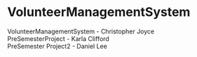 # VolunteerManagementSystem
VolunteerManagementSystem - Christopher Joyce          
PreSemesterProject - Karla Clifford          
PreSemester Project2 - Daniel Lee          
